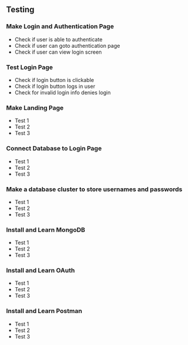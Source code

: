 ## Testing
### Make Login and Authentication Page
- Check if user is able to authenticate
- Check if user can goto authentication page
- Check if user can view login screen
### Test Login Page
- Check if login button is clickable
- Check if login button logs in user
- Check for invalid login info denies login
### Make Landing Page
- Test 1
- Test 2
- Test 3
### Connect Database to Login Page
- Test 1
- Test 2
- Test 3
### Make a database cluster to store usernames and passwords
- Test 1
- Test 2
- Test 3
### Install and Learn MongoDB
- Test 1
- Test 2
- Test 3
### Install and Learn OAuth
- Test 1
- Test 2
- Test 3
### Install and Learn Postman
- Test 1
- Test 2
- Test 3
